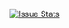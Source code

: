 [![Issue Stats](http://issuestats.com/github/martellaj/managerisms/badge/pr?style=flat)](http://issuestats.com/github/martellaj/managerisms)